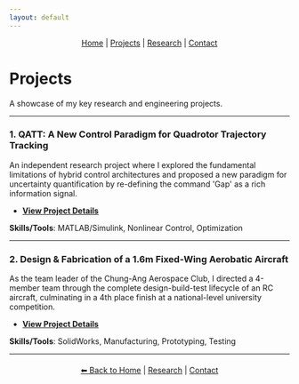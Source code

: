 ```yaml
---
layout: default
---
```


<nav style="text-align:center; margin-bottom:20px;">
  <a href="index.html">Home</a> |
  <a href="projects.html">Projects</a> |
  <a href="research-interests.html">Research</a> |
  <a href="contact.html">Contact</a>
</nav>

# Projects

A showcase of my key research and engineering projects.

---

### 1. QATT: A New Control Paradigm for Quadrotor Trajectory Tracking
An independent research project where I explored the fundamental limitations of hybrid control architectures and proposed a new paradigm for uncertainty quantification by re-defining the command 'Gap' as a rich information signal.  
- **[View Project Details](QATT-project.html)**  

**Skills/Tools**: MATLAB/Simulink, Nonlinear Control, Optimization  

---

### 2. Design & Fabrication of a 1.6m Fixed-Wing Aerobatic Aircraft
As the team leader of the Chung-Ang Aerospace Club, I directed a 4-member team through the complete design-build-test lifecycle of an RC aircraft, culminating in a 4th place finish at a national-level university competition.  
- **[View Project Details](Fixed-Wing-project.html)**  

**Skills/Tools**: SolidWorks, Manufacturing, Prototyping, Testing  

---

<nav style="text-align:center; margin-top:20px;">
  <a href="index.html">⬅ Back to Home</a> | 
  <a href="research-interests.html">Research</a> | 
  <a href="contact.html">Contact</a>
</nav>
